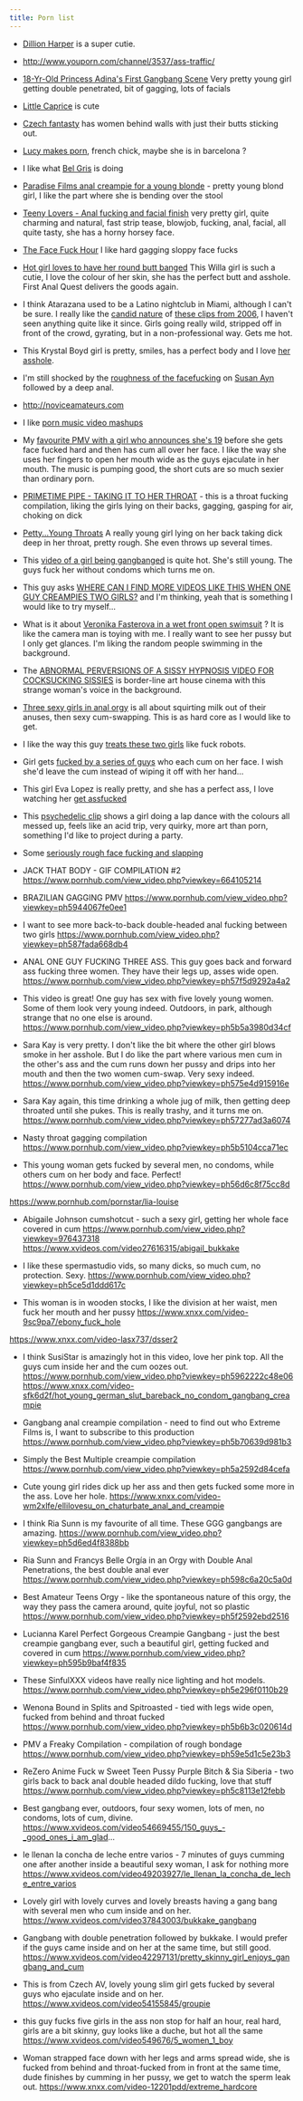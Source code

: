 ```yaml
---
title: Porn list
---
```


* [Dillion Harper](http://www.youporn.com/pornstar/8163/dillion-harper/) is a super cutie.  
* http://www.youporn.com/channel/3537/ass-traffic/
* [18-Yr-Old Princess Adina's First Gangbang Scene](http://www.youporn.com/watch/392631/18-yr-old-princess-adina-s-first-gangbang-scene/) Very pretty young girl getting double penetrated, bit of gagging, lots of facials
* [Little Caprice](http://www.youporn.com/watch/8475928/little-caprice-casting) is cute 
* [Czech fantasty](http://www.youporn.com/channel/882545099/czech-fantasy/) has women behind walls with just their butts sticking out. 
* [Lucy makes porn](http://luciemakesporn.com/fucking-baked-ep-1-one-batter/), french chick, maybe she is in barcelona ? 
* I like what [Bel Gris](http://www.tetatita.com) is doing 
* [Paradise Films anal creampie for a young blonde](http://www.youporn.com/watch/10100721/paradise-films-anal-creampie-for-a-young-blonde/) - pretty young blond girl, I like the part where she is bending over the stool
* [Teeny Lovers - Anal fucking and facial finish](http://www.youporn.com/watch/10491503/teeny-lovers-anal-fucking-and-facial-finish/) very pretty girl, quite charming and natural, fast strip tease, blowjob, fucking, anal, facial, all quite tasty, she has a horny horsey face.
* [The Face Fuck Hour](http://www.youporn.com/channel/3634/the-face-fuck-hour/) I like hard gagging sloppy face fucks
* [Hot girl loves to have her round butt banged](http://www.youporn.com/watch/420346/hot-girl-loves-to-have-her-round-butt-banged/) This Willa girl is such a cutie, I love the colour of her skin, she has the perfect butt and asshole.  First Anal Quest delivers the goods again.
* I think Atarazana used to be a Latino nightclub in Miami, although I can't be sure.  I really like the [candid nature](http://www.youporn.com/watch/149963/atarazana-night-club-contest-2006) of [these clips from 2006](http://www.youporn.com/watch/160948/atarazana-night-club-strip-tease-2006), I haven't seen anything quite like it since.  Girls going really wild, stripped off in front of the crowd, gyrating, but in a non-professional way.  Gets me hot.
* This Krystal Boyd girl is pretty, smiles, has a perfect body and I love [her asshole](http://www.youporn.com/watch/714820/her-tiny-asshole-is-the-most-stretchable/).
* I'm still shocked by the [roughness of the facefucking](http://xhamster.com/movies/3686048/susan_hard_face_and_anal_fucking...bd32.html) on [Susan Ayn](https://twitter.com/sexysusanayn
) followed by a deep anal.

* http://noviceamateurs.com
* I like [porn music video mashups](http://www.pornhub.com/view_video.php?viewkey=616822916)
* My [favourite PMV with a girl who announces she's 19](http://www.pornhub.com/view_video.php?viewkey=ph571755112d809) before she gets face fucked hard and then has cum all over her face.  I like the way she uses her fingers to open her mouth wide as the guys ejaculate in her mouth.  The music is pumping good, the short cuts are so much sexier than ordinary porn.
* [PRIMETIME PIPE - TAKING IT TO HER THROAT](http://www.pornhub.com/view_video.php?viewkey=ph5605df644edcc) - this is a throat fucking compilation, liking the girls lying on their backs, gagging, gasping for air, choking on dick 
* [Petty...Young Throats](https://www.xvideos.com/video53173563/petty_youngthroats_best_bits) A really young girl lying on her back taking dick deep in her throat, pretty rough.  She even throws up several times.
* This [video of a girl being gangbanged](http://www.pornhub.com/view_video.php?viewkey=1191095149) is quite hot.  She's still young.  The guys fuck her without condoms which turns me on.  

* This guy asks 
[WHERE CAN I FIND MORE VIDEOS LIKE THIS WHEN ONE GUY CREAMPIES TWO GIRLS?](http://www.pornhub.com/view_video.php?viewkey=ph57e53ec0c8cb2) and I'm thinking, yeah that is something I would like to try myself...
* What is it about [Veronika Fasterova in a wet front open swimsuit](http://www.tubebikini.com/video/2134/veronika-fasterova-in-a-wet-front-open-swimsuit) ?  It is like the camera man is toying with me.  I really want to see her pussy but I only get glances.  I'm liking the random people swimming in the background.	
* The [ABNORMAL PERVERSIONS OF A SISSY HYPNOSIS VIDEO FOR COCKSUCKING SISSIES](http://www.pornhub.com/view_video.php?viewkey=892884192) is border-line art house cinema with this strange woman's voice in the background.
* [Three sexy girls in anal orgy](http://www.youporn.com/watch/11717751/three-sexy-girls-in-anal-orgy/) is all about squirting milk out of their anuses, then sexy cum-swapping.  This is as hard core as I would like to get.
* I like the way this guy [treats these two girls](http://www.pornhub.com/view_video.php?viewkey=ph58639fc3499d5) like fuck robots.
* Girl gets [fucked by a series of guys](http://www.pornhub.com/view_video.php?viewkey=ph57741a3a41089) who each cum on her face.  I wish she'd leave the cum instead of wiping it off with her hand...
* This girl Eva Lopez is really pretty, and she has a perfect ass, I love watching her [get assfucked](http://www.xvideos.com/video11056306/eva_lopez_assfucked)
* This [psychedelic clip](http://www.xvideos.com/video8822913/lap_dance_with_music_-_psychedelic_mode#_tabComments) shows a girl doing a lap dance with the colours all messed up, feels like an acid trip, very quirky, more art than porn, something I'd like to project during a party.
* Some [seriously rough face fucking and slapping](http://www.xvideos.com/video22823987/slap_that_bitch_while_fucking_her_whore_throat_deepthroat_extreme_style_-_xvideos.com)
* JACK THAT BODY - GIF COMPILATION #2
https://www.pornhub.com/view_video.php?viewkey=664105214
* BRAZILIAN GAGGING PMV
https://www.pornhub.com/view_video.php?viewkey=ph5944067fe0ee1
* I want to see more back-to-back double-headed anal fucking between two girls 
https://www.pornhub.com/view_video.php?viewkey=ph587fada668db4
* ANAL ONE GUY FUCKING THREE ASS.  This guy goes back and forward ass fucking three women.  They have their legs up, asses wide open.
https://www.pornhub.com/view_video.php?viewkey=ph57f5d9292a4a2
* This video is great!  One guy has sex with five lovely young women.  Some of them look very young indeed.  Outdoors, in park, although strange that no one else is around.
https://www.pornhub.com/view_video.php?viewkey=ph5b5a3980d34cf
* Sara Kay is very pretty.  I don't like the bit where the other girl blows smoke in her asshole.  But I do like the part where various men cum in the other's ass and the cum runs down her pussy and drips into her mouth and then the two women cum-swap.  Very sexy indeed.
https://www.pornhub.com/view_video.php?viewkey=ph575e4d915916e
* Sara Kay again, this time drinking a whole jug of milk, then getting deep throated until she pukes.  This is really trashy, and it turns me on.
https://www.pornhub.com/view_video.php?viewkey=ph57277ad3a6074
*  Nasty throat gagging compilation 
https://www.pornhub.com/view_video.php?viewkey=ph5b5104cca71ec
* This young woman gets fucked by several men, no condoms, while others cum on her body and face.  Perfect!
https://www.pornhub.com/view_video.php?viewkey=ph56d6c8f75cc8d

https://www.pornhub.com/pornstar/lia-louise

* Abigaile Johnson cumshotcut - such a sexy girl, getting her whole face covered in cum
https://www.pornhub.com/view_video.php?viewkey=976437318
https://www.xvideos.com/video27616315/abigail_bukkake

* I like these spermastudio vids, so many dicks, so much cum, no protection.  Sexy.
https://www.pornhub.com/view_video.php?viewkey=ph5ce5d1ddd617c

* This woman is in wooden stocks, I like the division at her waist, men fuck her mouth and her pussy
https://www.xnxx.com/video-9sc9pa7/ebony_fuck_hole

https://www.xnxx.com/video-lasx737/dsser2

* I think SusiStar is amazingly hot in this video, love her pink top.  All the guys cum inside her and the cum oozes out.
https://www.pornhub.com/view_video.php?viewkey=ph5962222c48e06
https://www.xnxx.com/video-sfk6d2f/hot_young_german_slut_bareback_no_condom_gangbang_creampie


*  Gangbang anal creampie compilation - need to find out who Extreme Films is, I want to subscribe to this production
https://www.pornhub.com/view_video.php?viewkey=ph5b70639d981b3

*  Simply the Best Multiple creampie compilation 
https://www.pornhub.com/view_video.php?viewkey=ph5a2592d84cefa

* Cute young girl rides dick up her ass and then gets fucked some more in the ass.  Love her hole.
https://www.xnxx.com/video-wm2xlfe/ellilovesu_on_chaturbate_anal_and_creampie
* I think Ria Sunn is my favourite of all time.  These GGG gangbangs are amazing.
https://www.pornhub.com/view_video.php?viewkey=ph5d6ed4f8388bb
* Ria Sunn and Francys Belle Orgía in an Orgy with Double Anal Penetrations, the best double anal ever
https://www.pornhub.com/view_video.php?viewkey=ph598c6a20c5a0d
* Best Amateur Teens Orgy - like the spontaneous nature of this orgy, the way they pass the camera around, quite joyful, not so plastic 
https://www.pornhub.com/view_video.php?viewkey=ph5f2592ebd2516

* Lucianna Karel Perfect Gorgeous Creampie Gangbang - just the best creampie gangbang ever, such a beautiful girl, getting fucked and covered in cum
https://www.pornhub.com/view_video.php?viewkey=ph595b9baf4f835

* These SinfulXXX videos have really nice lighting and hot models.
https://www.pornhub.com/view_video.php?viewkey=ph5e296f0110b29

* Wenona Bound in Splits and Spitroasted - tied with legs wide open, fucked from behind and throat fucked
https://www.pornhub.com/view_video.php?viewkey=ph5b6b3c020614d

* PMV a Freaky Compilation - compilation of rough bondage 
https://www.pornhub.com/view_video.php?viewkey=ph59e5d1c5e23b3

* ReZero Anime Fuck w Sweet Teen Pussy Purple Bitch & Sia Siberia - two girls back to back anal double headed dildo fucking, love that stuff
https://www.pornhub.com/view_video.php?viewkey=ph5c8113e12febb

* Best gangbang ever, outdoors, four sexy women, lots of men, no condoms, lots of cum, divine.
https://www.xvideos.com/video54669455/150_guys_-_good_ones_i_am_glad...

* le llenan la concha de leche entre varios - 7 minutes of guys cumming one after another inside a beautiful sexy woman, I ask for nothing more
https://www.xvideos.com/video49203927/le_llenan_la_concha_de_leche_entre_varios



* Lovely girl with lovely curves and lovely breasts having a gang bang with several men who cum inside and on her.
https://www.xvideos.com/video37843003/bukkake_gangbang

* Gangbang with double penetration followed by bukkake.  I would prefer if the guys came inside and on her at the same time, but still good.
https://www.xvideos.com/video42297131/pretty_skinny_girl_enjoys_gangbang_and_cum

* This is from Czech AV, lovely young slim girl gets fucked by several guys who ejaculate inside and on her.
https://www.xvideos.com/video54155845/groupie

* this guy fucks five girls in the ass non stop for half an hour, real hard, girls are a bit skinny, guy looks like a duche, but hot all the same
https://www.xvideos.com/video549676/5_women_1_boy

* Woman strapped face down with her legs and arms spread wide, she is fucked from behind and throat-fucked from in front at the same time, dude finishes by cumming in her pussy, we get to watch the sperm leak out.
https://www.xnxx.com/video-12201pdd/extreme_hardcore
